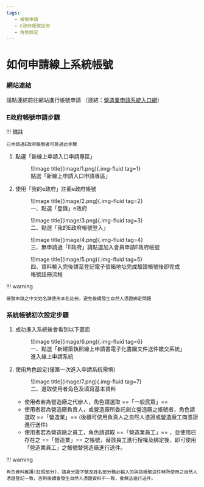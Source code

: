 ```yaml
---
tags:
   - 帳號申請
   - E政府帳號註冊
   - 角色設定
---
```


# 如何申請線上系統帳號

### 網站連結

請點連結前往網站進行帳號申請
（連結：[營造業申請系統入口網](https://cloudbm.nlma.gov.tw/CPTL/index.jsp "游標顯示")）

### E政府帳號申請步驟

!!! 備註

    已申請過E政府帳號者可跳過此步驟

1. 點選「新線上申請入口申請專區」
    <figure markdown="span">
    ![Image title](image/1.png){.img-fluid tag=1}
    <figcaption>點選「新線上申請入口申請專區」</figcaption>
    </figure>

2. 使用「我的e政府」註冊e政府帳號
    <figure markdown="span">
    ![Image title](image/2.png){.img-fluid tag=2}
    <figcaption>一、點選「登錄」e政府</figcaption>
    </figure>
    <figure markdown="span">
    ![Image title](image/3.png){.img-fluid tag=3}
    <figcaption>二、點選「我的E政府帳號登入」</figcaption>
    </figure>
    <figure markdown="span">
    ![Image title](image/4.png){.img-fluid tag=4}
    <figcaption>三、無申請過「E政府」請點選加入會員申請E政府帳號</figcaption>
    </figure>
    <figure markdown="span">
    ![Image title](image/5.png){.img-fluid tag=5}
    <figcaption>四、資料輸入完後請至登記電子信箱地址完成驗證帳號後即完成帳號註冊流程</figcaption>
    </figure>
!!! warning

    帳號申請之中文姓名請使用本名註冊，避免後續發生自然人憑證綁定問題

### 系統帳號初次設定步驟

1. 成功進入系統後會看到以下畫面
    <figure markdown="span">
    ![Image title](image/6.png){.img-fluid tag=6}
    <figcaption>一、點選「新建築執照線上申請書電子化書圖文件送件繳交系統」進入線上申請系統</figcaption>
    </figure>
2. 使用角色設定(僅第一次進入申請系統需填)
    <figure markdown="span">
    ![Image title](image/7.png){.img-fluid tag=7}
    <figcaption>二、選取使用者角色及填寫基本資料</figcaption>
    </figure>

    - 使用者若為營造廠之代辦人，角色請選取 ==「一般民眾」==
    - 使用者若為營造廠負責人，或營造廠所委託創立營造廠之帳號者，角色請選取 ==「營造業」== (後續可使用負責人之自然人憑證或營造廠工商憑證進行送件)
    - 使用者若為營造廠之員工，角色請選取 ==「營造業員工」== ，並使用已存在之 ==「營造業」== 之帳號，替該員工進行授權及綁定後，即可使用「營造業員工」之帳號替營造廠進行送件。

!!! warning

    角色資料維護(紅框部分)，請身分證字號及姓名部分務必輸入的與該帳號送件時所使用之自然人憑證登記一致，否則後續會發生自然人憑證資料不一致，會無法進行送件。